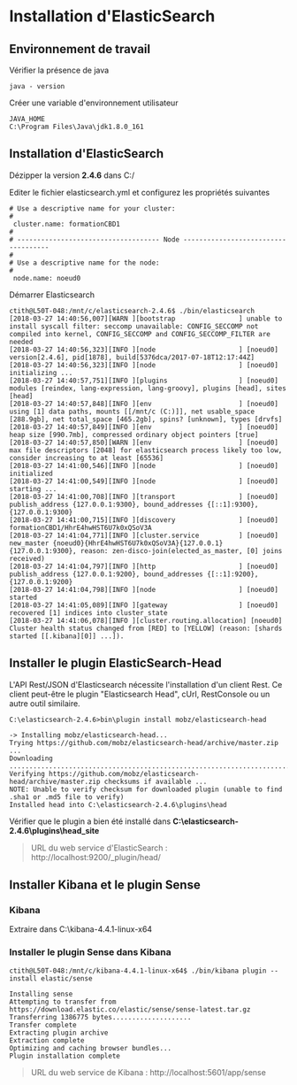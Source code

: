 # Installation d'ElasticSearch

## Environnement de travail
Vérifier la présence de java
```shell
java - version
```

Créer une variable d'environnement utilisateur
```shell
JAVA_HOME
C:\Program Files\Java\jdk1.8.0_161
```
## Installation d'ElasticSearch
Dézipper la version **2.4.6** dans C:/

Editer	le	fichier	elasticsearch.yml	et	configurez	les	propriétés	suivantes
```shell
# Use a descriptive name for your cluster:
#
 cluster.name: formationCBD1
#
# ------------------------------------ Node ------------------------------------
#
# Use a descriptive name for the node:
#
 node.name: noeud0
```
Démarrer	Elasticsearch 
```shell
ctith@L50T-048:/mnt/c/elasticsearch-2.4.6$ ./bin/elasticsearch
[2018-03-27 14:40:56,007][WARN ][bootstrap                ] unable to install syscall filter: seccomp unavailable: CONFIG_SECCOMP not compiled into kernel, CONFIG_SECCOMP and CONFIG_SECCOMP_FILTER are needed
[2018-03-27 14:40:56,323][INFO ][node                     ] [noeud0] version[2.4.6], pid[1878], build[5376dca/2017-07-18T12:17:44Z]
[2018-03-27 14:40:56,323][INFO ][node                     ] [noeud0] initializing ...
[2018-03-27 14:40:57,751][INFO ][plugins                  ] [noeud0] modules [reindex, lang-expression, lang-groovy], plugins [head], sites [head]
[2018-03-27 14:40:57,848][INFO ][env                      ] [noeud0] using [1] data paths, mounts [[/mnt/c (C:)]], net usable_space [288.9gb], net total_space [465.2gb], spins? [unknown], types [drvfs]
[2018-03-27 14:40:57,849][INFO ][env                      ] [noeud0] heap size [990.7mb], compressed ordinary object pointers [true]
[2018-03-27 14:40:57,850][WARN ][env                      ] [noeud0] max file descriptors [2048] for elasticsearch process likely too low, consider increasing to at least [65536]
[2018-03-27 14:41:00,546][INFO ][node                     ] [noeud0] initialized
[2018-03-27 14:41:00,549][INFO ][node                     ] [noeud0] starting ...
[2018-03-27 14:41:00,708][INFO ][transport                ] [noeud0] publish_address {127.0.0.1:9300}, bound_addresses {[::1]:9300}, {127.0.0.1:9300}
[2018-03-27 14:41:00,715][INFO ][discovery                ] [noeud0] formationCBD1/HhrE4hwHST6U7k0xQSoV3A
[2018-03-27 14:41:04,771][INFO ][cluster.service          ] [noeud0] new_master {noeud0}{HhrE4hwHST6U7k0xQSoV3A}{127.0.0.1}{127.0.0.1:9300}, reason: zen-disco-join(elected_as_master, [0] joins received)
[2018-03-27 14:41:04,797][INFO ][http                     ] [noeud0] publish_address {127.0.0.1:9200}, bound_addresses {[::1]:9200}, {127.0.0.1:9200}
[2018-03-27 14:41:04,798][INFO ][node                     ] [noeud0] started
[2018-03-27 14:41:05,089][INFO ][gateway                  ] [noeud0] recovered [1] indices into cluster_state
[2018-03-27 14:41:06,078][INFO ][cluster.routing.allocation] [noeud0] Cluster health status changed from [RED] to [YELLOW] (reason: [shards started [[.kibana][0]] ...]).
```

## Installer le plugin ElasticSearch-Head
L'API	Rest/JSON	d'Elasticsearch	nécessite	l'installation	d'un	client	Rest.	Ce	client peut-être	le	plugin	"Elasticsearch	Head",	cUrl,	RestConsole	ou	un	autre	outil	similaire. 

```shell
C:\elasticsearch-2.4.6>bin\plugin install mobz/elasticsearch-head

-> Installing mobz/elasticsearch-head...
Trying https://github.com/mobz/elasticsearch-head/archive/master.zip ...
Downloading .............................................................................................................................................................................................................................................................................................................................................................................................................................................................................................................................................................................................................................................DONE
Verifying https://github.com/mobz/elasticsearch-head/archive/master.zip checksums if available ...
NOTE: Unable to verify checksum for downloaded plugin (unable to find .sha1 or .md5 file to verify)
Installed head into C:\elasticsearch-2.4.6\plugins\head
```

Vérifier que le plugin a bien été installé dans **C:\elasticsearch-2.4.6\plugins\head\_site**

> URL du web service d'ElasticSearch : http://localhost:9200/_plugin/head/

## Installer Kibana et le plugin Sense

### Kibana
Extraire dans C:\kibana-4.4.1-linux-x64

### Installer le plugin Sense dans Kibana
```shell
ctith@L50T-048:/mnt/c/kibana-4.4.1-linux-x64$ ./bin/kibana plugin --install elastic/sense

Installing sense
Attempting to transfer from https://download.elastic.co/elastic/sense/sense-latest.tar.gz
Transferring 1386775 bytes....................
Transfer complete
Extracting plugin archive
Extraction complete
Optimizing and caching browser bundles...
Plugin installation complete

```
> URL du web service de Kibana : http://localhost:5601/app/sense
